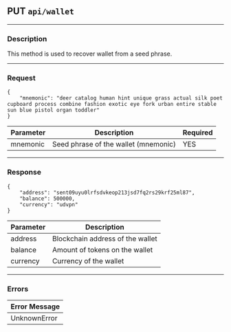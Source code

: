 ## PUT `api/wallet`

---

### Description

This method is used to recover wallet from a seed phrase.

---

### Request


```
{
    "mnemonic": "deer catalog human hint unique grass actual silk poet cupboard process combine fashion exotic eye fork urban entire stable sun blue pistol organ toddler"
}
```

| Parameter                   | Description                                      | Required |
|-----------------------------|--------------------------------------------------|----------|
| mnemonic                    | Seed phrase of the wallet (mnemonic)             | YES      |

---

### Response

```
{
    "address": "sent09uyu0lrfsdvkeop213jsd7fq2rs29krf25ml87",
    "balance": 500000,
    "currency": "udvpn"
}
```

| Parameter       | Description                               |
|-----------------|-------------------------------------------|
|      address    | Blockchain address of the wallet          |
|      balance    | Amount of tokens on the wallet            |
|      currency   | Currency of the wallet                    |

---

### Errors

| Error Message                   |
|---------------------------------|
| UnknownError                    |
